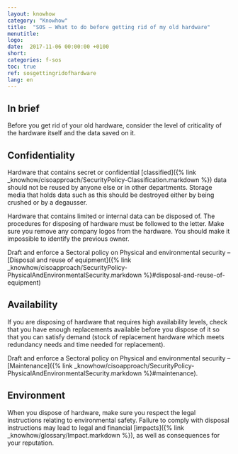 ```yaml
---
layout: knowhow
category: "Knowhow"
title:  "SOS – What to do before getting rid of my old hardware"
menutitle:
logo:
date:  2017-11-06 00:00:00 +0100
short:
categories: f-sos
toc: true
ref: sosgettingridofhardware
lang: en
---
```


## In brief
Before you get rid of your old hardware, consider the level of criticality of the hardware itself and the data saved on it.

## Confidentiality
Hardware that contains secret or confidential [classified]({% link _knowhow/cisoapproach/SecurityPolicy-Classification.markdown %}) data should not be reused by anyone else or in other departments. Storage media that holds data such as this should be destroyed either by being crushed or by a degausser.

Hardware that contains limited or internal data can be disposed of. The procedures for disposing of hardware must be followed to the letter. Make sure you remove any company logos from the hardware. You should make it impossible to identify the previous owner. 

Draft and enforce a Sectoral policy on Physical and environmental security – [Disposal and reuse of equipment]({% link _knowhow/cisoapproach/SecurityPolicy-PhysicalAndEnvironmentalSecurity.markdown %}#disposal-and-reuse-of-equipment)

## Availability
If you are disposing of hardware that requires high availability levels, check that you have enough replacements available before you dispose of it so that you can satisfy demand (stock of replacement hardware which meets redundancy needs and time needed for replacement).

Draft and enforce a Sectoral policy on Physical and environmental security – [Maintenance]({% link _knowhow/cisoapproach/SecurityPolicy-PhysicalAndEnvironmentalSecurity.markdown %}#maintenance).

## Environment
When you dispose of hardware, make sure you respect the legal instructions relating to environmental safety. Failure to comply with disposal instructions may lead to legal and financial [impacts]({% link _knowhow/glossary/Impact.markdown %}), as well as consequences for your reputation.
